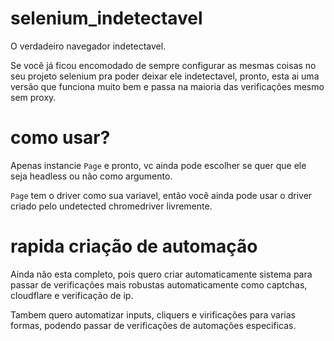 # selenium_indetectavel
O verdadeiro navegador indetectavel.

Se você já ficou encomodado de sempre configurar as mesmas coisas no seu projeto selenium pra poder deixar ele indetectavel, pronto, esta ai uma versão que funciona muito bem e passa na maioria das verificações mesmo sem proxy.

# como usar?
Apenas instancie `Page` e pronto, vc ainda pode escolher se quer que ele seja headless ou não como argumento.

`Page` tem o driver como sua variavel, então você ainda pode usar o driver criado pelo undetected chromedriver livremente.

# rapida criação de automação
Ainda não esta completo, pois quero criar automaticamente sistema para passar de verificações mais robustas automaticamente como captchas, cloudflare e verificação de ip.

Tambem quero automatizar inputs, cliquers e virificações para varias formas, podendo passar de verificações de automações especificas.
